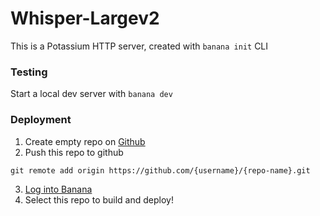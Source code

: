 # Whisper-Largev2
This is a Potassium HTTP server, created with `banana init` CLI

### Testing
Start a local dev server with `banana dev`

### Deployment
1. Create empty repo on [Github](https://github.com)
2. Push this repo to github
```
git remote add origin https://github.com/{username}/{repo-name}.git
```
3. [Log into Banana](https://app.banana.dev/onboard)
4. Select this repo to build and deploy!
